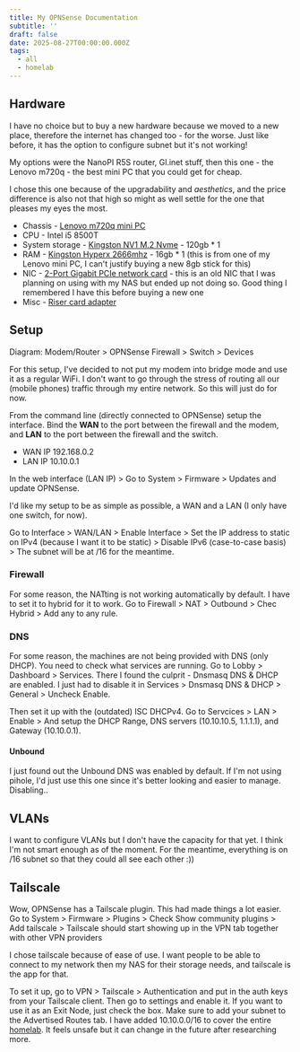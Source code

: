 ```yaml
---
title: My OPNSense Documentation
subtitle: ''
draft: false
date: 2025-08-27T00:00:00.000Z
tags:
  - all
  - homelab
---
```


## Hardware

I have no choice but to buy a new hardware because we moved to a new place, therefore the internet has changed too - for the worse. Just like before, it has the option to configure subnet but it's not working!

My options were the NanoPI R5S router, Gl.inet stuff, then this one - the Lenovo m720q - the best mini PC that you could get for cheap.

I chose this one because of the upgradability and *aesthetics*, and the price difference is also not that high so might as well settle for the one that pleases my eyes the most.

* Chassis - [Lenovo m720q mini PC](https://shopee.ph/Lenovo-M710Q-M720Q-M73-Mini-Desktop-Computer-I3i5-Quad-Core-Commercial-Office-Finance-Mini-Host-i.1290300602.27804148815)
* CPU - Intel i5 8500T
* System storage - [Kingston NV1 M.2 Nvme](https://shopee.ph/Kingston-NV1-M.2-Nvme-SSD-250GB-500GB-1TB-PcIe-2280-Solid-State-Hard-Drive-For-Laptop-Desktop-PC-i.745034587.22835084403) - 120gb * 1
* RAM - [Kingston Hyperx 2666mhz](https://shopee.ph/Kingston-Hyperx-Impact-Laptop-DDR4-RAM-4GB-8GB-16GB-2133-2400Mhz-2666Mhz-3200Mhz-SOIDMM-RAM-Memory-i.745034587.24265223941) - 16gb \* 1 (this is from one of my Lenovo mini PC, I can't justify buying a new 8gb stick for this)
* NIC - [2-Port Gigabit PCIe network card](https://shopee.ph/2-Port-Gigabit-PCIe-Network-Card-1000M-Dual-Ports-PCI-Express-Ethernet-Adapter-with-82571EB-LAN-NIC-Card-for-Windows-i.181060955.19440116949) - this is an old NIC that I was planning on using with my NAS but ended up not doing so. Good thing I remembered I have this before buying a new one
* Misc - [Riser card adapter](https://shopee.ph/-UTnus9ddL-PCI-E-Graphic-Card-Adapter-Card-Tiny-4-Riser-Card-for-Lenovo-Tiny4-Series-Models-M720Q-01AJ940-PCIE-Riser-Card-i.371192636.26516030851)

## Setup

Diagram: Modem/Router > OPNSense Firewall > Switch > Devices

For this setup, I've decided to not put my modem into bridge mode and use it as a regular WiFi. I don't want to go through the stress of routing all our (mobile phones) traffic through my entire network. So this will just do for now.

From the command line (directly connected to OPNSense) setup the interface. Bind the **WAN** to the port between the firewall and the modem, and **LAN** to the port between the firewall and the switch.

* WAN IP 192.168.0.2
* LAN IP 10.10.0.1

In the web interface (LAN IP) > Go to System > Firmware > Updates and update OPNSense.

I'd like my setup to be as simple as possible, a WAN and a LAN (I only have one switch, for now).

Go to Interface > WAN/LAN > Enable Interface > Set the IP address to static on IPv4 (because I want it to be static) > Disable IPv6 (case-to-case basis) > The subnet will be at /16 for the meantime.

### Firewall

For some reason, the NATting is not working automatically by default. I have to set it to hybrid for it to work. Go to Firewall > NAT > Outbound > Chec Hybrid > Add any to any rule.

### DNS

For some reason, the machines are not being provided with DNS (only DHCP). You need to check what services are running. Go to Lobby > Dashboard > Services. There I found the culprit - Dnsmasq DNS & DHCP are enabled. I just had to disable it  in Services > Dnsmasq DNS & DHCP > General > Uncheck Enable.

Then set it up with the (outdated) ISC DHCPv4. Go to Servcices > LAN > Enable > And setup the DHCP Range, DNS servers (10.10.10.5, 1.1.1.1), and Gateway (10.10.0.1).

#### Unbound

I just found out the Unbound DNS was enabled by default. If I'm not using pihole, I'd just use this one since it's better looking and easier to manage. Disabling..

## VLANs

I want to configure VLANs but I don't have the capacity for that yet. I think I'm not smart enough as of the moment. For the meantime, everything is on /16 subnet so that they could all see each other :))

## Tailscale

Wow, OPNSense has a Tailscale plugin. This had made things a lot easier. Go to System > Firmware > Plugins > Check Show community plugins > Add tailscale > Tailscale should start showing up in the VPN tab together with other VPN providers

I chose tailscale because of ease of use. I want people to be able to connect to my network then my NAS for their storage needs, and tailscale is the app for that.

To set it up, go to VPN > Tailscale > Authentication and put in the auth keys from your Tailscale client. Then go to settings and enable it. If you want to use it as an Exit Node, just check the box. Make sure to add your subnet to the Advertised Routes tab. I have added 10.10.0.0/16 to cover the entire [homelab](/tags/homelab). It feels unsafe but it can change in the future after researching more. 